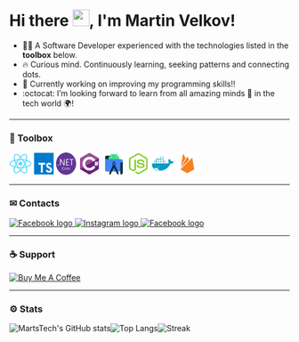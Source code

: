 # Hi there <img src="https://raw.githubusercontent.com/MartinHeinz/MartinHeinz/master/wave.gif" width="30px" height="30px"/>, I'm Martin Velkov!

- 👨‍💻 A Software Developer experienced with the technologies listed in the **toolbox** below. 
- 🔥 Curious mind. Continuously learning, seeking patterns and connecting dots.
- 🔭 Currently working on improving my programming skills!! 
- :octocat: I’m looking forward to learn from all amazing minds 🧠 in the tech world 🌍!


---

### 🧰 Toolbox

<img
  src="https://raw.githubusercontent.com/devicons/devicon/1119b9f84c0290e0f0b38982099a2bd027a48bf1/icons/react/react-original.svg"
  alt="React.Js logo"
  width="40px"
  height="40px"
  />
<img
  src="https://github.com/devicons/devicon/blob/master/icons/typescript/typescript-original.svg"
  alt="Typescript logo"
  width="36px"
  height="40px"
/>
<img
  src="https://github.com/devicons/devicon/blob/master/icons/dotnetcore/dotnetcore-original.svg"
  alt="Dot-Net logo"
  width="36px"
  height="40px"
/>
<img
  src="https://github.com/devicons/devicon/blob/master/icons/csharp/csharp-original.svg"
  alt="Cshard logo"
  width="40px"
  height="40px"
/>
<img
  src="https://raw.githubusercontent.com/devicons/devicon/1119b9f84c0290e0f0b38982099a2bd027a48bf1/icons/androidstudio/androidstudio-original.svg"
  alt="Android Studio logo"
  width="40px"
  height="40px"
/>
<img
  src="https://raw.githubusercontent.com/devicons/devicon/1119b9f84c0290e0f0b38982099a2bd027a48bf1/icons/nodejs/nodejs-original.svg"
  alt="NodeJs logo"
  width="40px"
  height="40px"
/>
<img
  src="https://raw.githubusercontent.com/devicons/devicon/1119b9f84c0290e0f0b38982099a2bd027a48bf1/icons/docker/docker-plain.svg"
  alt="Docker logo"
  width="40px"
  height="40px"
/>
<img
  src="https://raw.githubusercontent.com/devicons/devicon/1119b9f84c0290e0f0b38982099a2bd027a48bf1/icons/firebase/firebase-plain.svg"
  alt="Firebase logo"
  width="40px"
  height="40px"
/>


---
### ✉ Contacts

<a href="https://www.linkedin.com/in/martin-velkov/" target="_blank">
  <img
    src="https://cdn.worldvectorlogo.com/logos/linkedin-icon-2.svg"
    alt="Facebook logo"
    width="40px"
    height="40px"
  />
</a>
<a href="https://www.instagram.com/martstech/" target="_blank">
  <img
    src="https://cdn.worldvectorlogo.com/logos/instagram-5.svg"
    alt="Instagram logo"
    width="40px"
    height="40px"
  />
</a>
<a href="https://www.facebook.com/martstech/" target="_blank">
  <img
    src="https://cdn.worldvectorlogo.com/logos/facebook-3-2.svg"
    alt="Facebook logo"
    width="40px"
    height="40px"
  />
</a>

---

### ☕ Support

<a href="https://www.buymeacoffee.com/martstech" target="_blank">
  <img src="https://cdn.buymeacoffee.com/buttons/v2/default-yellow.png" alt="Buy Me A Coffee" height="60px" width="217px" />
</a>

---

### ⚙ Stats
![MartsTech's GitHub stats](https://github-readme-stats.vercel.app/api?username=MartsTech&show_icons=true&theme=react)![Top Langs](https://github-readme-stats.vercel.app/api/top-langs/?username=MartsTech&layout=compact&theme=react)![Streak](https://github-readme-streak-stats.herokuapp.com/?user=MartsTech&theme=react)
